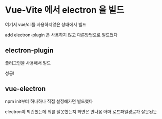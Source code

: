 # Vue-Vite 에서 electron 을 빌드

여기서 vue/cli를 사용하지않은 상태에서 빌드

add electron-plugin 은 사용하지 않고 다른방법으로 빌드했다



## electron-plugin

플러그인을 사용해서 빌드

성공!



## vue-electron

npm init부터 하나하나 직접 설정해가면 빌드했다

electron이 되긴했는데 뭐를 잘못했는지 화면은 안나옴 아마 로드파일경로가 잘못된듯 


